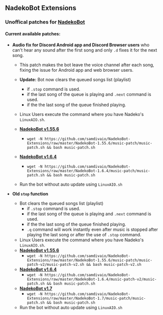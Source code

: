 ## NadekoBot Extensions

### Unoffical patches for [NadekoBot](https://github.com/Kwoth/NadekoBot)

#### Current available patches:

- **Audio fix for Discord Android app and Discord Browser users** who can't hear any sound after the first song and only `.d` fixes it for the next song.
	- This patch makes the bot leave the voice channel after each song, fixing the issue for Android app and web browser users.
	- **Update:** Bot now clears the queued songs list (playlist)
		- if `.stop` command is used.
		- if the last song of the queue is playing and `.next` command is used.
		- if the the last song of the queue finished playing.	
	- Linux Users execute the command where you have Nadeko's `LinuxAIO.sh`.
	- [**NadekoBot v1.55.6**](https://github.com/samdivaio/NadekoBot-Extensions/tree/master/NadekoBot-1.55.6/music-patch)
		- `wget -N https://github.com/samdivaio/NadekoBot-Extensions/raw/master/NadekoBot-1.55.6/music-patch/music-patch.sh && bash music-patch.sh`
	- [**NadekoBot v1.6.4**](https://github.com/samdivaio/NadekoBot-Extensions/tree/master/NadekoBot-1.6.4/music-patch)
		- `wget -N https://github.com/samdivaio/NadekoBot-Extensions/raw/master/NadekoBot-1.6.4/music-patch/music-patch.sh && bash music-patch.sh`
	
	- Run the bot without auto update using `LinuxAIO.sh`

- **Old `stop` function**
	- Bot clears the queued songs list (playlist)
		- if `.stop` command is used.
		- if the last song of the queue is playing and `.next` command is used.
		- if the the last song of the queue finished playing.
		- `.q` command will work instantly even after music is stopped after playing the last song or after the use of `.stop` command.
	- Linux Users execute the command where you have Nadeko's `LinuxAIO.sh`.
	- [**NadekoBot v1.55.6**](https://github.com/samdivaio/NadekoBot-Extensions/tree/master/NadekoBot-1.55.6/music-patch/music-patch-v2)
		- `wget -N https://github.com/samdivaio/NadekoBot-Extensions/raw/master/NadekoBot-1.55.6/music-patch/music-patch-v2/music-patch-v2.sh && bash music-patch-v2.sh`
	- [**NadekoBot v1.6.4**](https://github.com/samdivaio/NadekoBot-Extensions/tree/master/NadekoBot-1.6.4/music-patch-v2)
		- `wget -N https://github.com/samdivaio/NadekoBot-Extensions/raw/master/NadekoBot-1.6.4/music-patch-v2/music-patch.sh && bash music-patch.sh`
	- [**NadekoBot v1.7**](https://github.com/samdivaio/NadekoBot-Extensions/tree/master/NadekoBot-1.7/music-patch)
		- `wget -N https://github.com/samdivaio/NadekoBot-Extensions/raw/master/NadekoBot-1.7/music-patch/music-patch.sh && bash music-patch.sh`
	- Run the bot without auto update using `LinuxAIO.sh`
	
